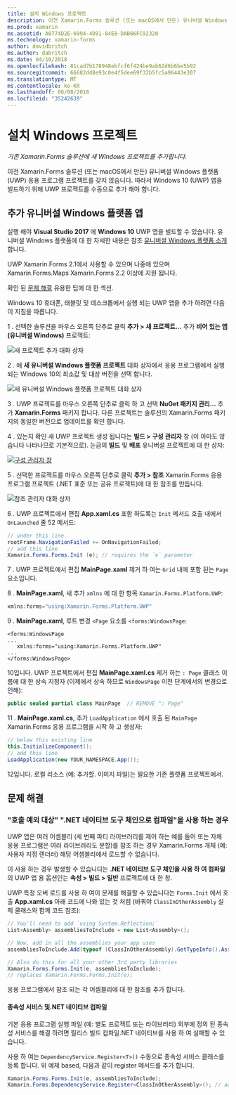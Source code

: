 ```yaml
---
title: 설치 Windows 프로젝트
description: 이전 Xamarin.Forms 솔루션 (또는 macOS에서 만든) 유니버설 Windows 플랫폼 프로젝트 없으며 하므로이 문서 기존 Xamarin.Forms 솔루션에 새 UWP 프로젝트를 추가 하는 방법에 설명 합니다.
ms.prod: xamarin
ms.assetid: A0774D2E-6994-4D91-84E8-DAB66FC92320
ms.technology: xamarin-forms
author: davidbritch
ms.author: dabritch
ms.date: 04/10/2018
ms.openlocfilehash: 81cad7b178948ebfcf6f424be9ab62d6b6be5b92
ms.sourcegitcommit: 66682dd8e93c0e4f5dee69f32b5fc5a96443e307
ms.translationtype: MT
ms.contentlocale: ko-KR
ms.lasthandoff: 06/08/2018
ms.locfileid: "35242639"
---
```

# <a name="setup-windows-projects"></a>설치 Windows 프로젝트

_기존 Xamarin.Forms 솔루션에 새 Windows 프로젝트를 추가합니다._

이전 Xamarin.Forms 솔루션 (또는 macOS에서 만든) 유니버설 Windows 플랫폼 (UWP) 응용 프로그램 프로젝트를 갖지 않습니다. 따라서 Windows 10 (UWP) 앱을 빌드하기 위해 UWP 프로젝트를 수동으로 추가 해야 합니다.

## <a name="add-a-universal-windows-platform-app"></a>추가 유니버설 Windows 플랫폼 앱

실행 해야 **Visual Studio 2017** 에 **Windows 10** UWP 앱을 빌드할 수 있습니다. 유니버설 Windows 플랫폼에 대 한 자세한 내용은 참조 [유니버설 Windows 플랫폼 소개](/windows/uwp/get-started/universal-application-platform-guide/)합니다.

UWP Xamarin.Forms 2.1에서 사용할 수 있으며 나중에 있으며 Xamarin.Forms.Maps Xamarin.Forms 2.2 이상에 지원 됩니다.

확인 된 <a href="#troubleshooting">문제 해결</a> 유용한 팁에 대 한 섹션.

Windows 10 휴대폰, 태블릿 및 데스크톱에서 실행 되는 UWP 앱을 추가 하려면 다음이 지침을 따릅니다.

 1 . 선택한 솔루션을 마우스 오른쪽 단추로 클릭 **추가 > 새 프로젝트...**  추가 **비어 있는 앱 (유니버설 Windows)** 프로젝트:

  ![](universal-images/add-wu.png "새 프로젝트 추가 대화 상자")

 2 . 에 **새 유니버설 Windows 플랫폼 프로젝트** 대화 상자에서 응용 프로그램에서 실행 되는 Windows 10의 최소값 및 대상 버전을 선택 합니다.

  ![](universal-images/target-version.png "새 유니버설 Windows 플랫폼 프로젝트 대화 상자")

 3 . UWP 프로젝트를 마우스 오른쪽 단추로 클릭 하 고 선택 **NuGet 패키지 관리...**  추가 **Xamarin.Forms** 패키지 합니다. 다른 프로젝트는 솔루션의 Xamarin.Forms 패키지의 동일한 버전으로 업데이트를 확인 합니다.

 4 . 있는지 확인 새 UWP 프로젝트 생성 됩니다는 **빌드 > 구성 관리자** 창 (이 아마도 않습니다 나타나므로 기본적으로). 눈금의 **빌드** 및 **배포** 유니버설 프로젝트에 대 한 상자:

  [![](universal-images/configuration-sml.png "구성 관리자 창")](universal-images/configuration.png#lightbox "구성 관리자 창")

 5 . 선택한 프로젝트를 마우스 오른쪽 단추로 클릭 **추가 > 참조** Xamarin.Forms 응용 프로그램 프로젝트 (.NET 표준 또는 공유 프로젝트)에 대 한 참조를 만듭니다.

  ![](universal-images/addref-sml.png "참조 관리자 대화 상자")

 6 . UWP 프로젝트에서 편집 **App.xaml.cs** 포함 하도록는 `Init` 메서드 호출 내에서 `OnLaunched` 줄 52 메서드:

```csharp
// under this line
rootFrame.NavigationFailed += OnNavigationFailed;
// add this line
Xamarin.Forms.Forms.Init (e); // requires the `e` parameter
```

 7 . UWP 프로젝트에서 편집 **MainPage.xaml** 제거 하 여는 `Grid` 내에 포함 된는 `Page` 요소입니다.

 8 . **MainPage.xaml**, 새 추가 `xmlns` 에 대 한 항목 `Xamarin.Forms.Platform.UWP`:

```csharp
xmlns:forms="using:Xamarin.Forms.Platform.UWP"
```

 9 . **MainPage.xaml**, 루트 변경 `<Page` 요소를 `<forms:WindowsPage`:

```xaml
<forms:WindowsPage
...
   xmlns:forms="using:Xamarin.Forms.Platform.UWP"
...
</forms:WindowsPage>
```

 10입니다. UWP 프로젝트에서 편집 **MainPage.xaml.cs** 제거 하는 `: Page` 클래스 이름에 대 한 상속 지정자 (이제에서 상속 하므로 `WindowsPage` 이전 단계에서의 변경으로 인해):

```csharp
public sealed partial class MainPage  // REMOVE ": Page"
```

 11 . **MainPage.xaml.cs**, 추가 `LoadApplication` 에서 호출 된 `MainPage` Xamarin.Forms 응용 프로그램을 시작 하 고 생성자:

```csharp
// below this existing line
this.InitializeComponent();
// add this line
LoadApplication(new YOUR_NAMESPACE.App());
```

<!--
11 . Double-click **Package.appxmanifest** to set these capabilities
  that are often required:

  Capabilities set:

  * Internet (Client)
  * Location
-->

12입니다. 로컬 리소스 (예: 추가할. 이미지 파일)는 필요한 기존 플랫폼 프로젝트에서.

## <a name="troubleshooting"></a>문제 해결

<a name="target-invocation-exception" />

### <a name="target-invocation-exception-when-using-compile-with-net-native-tool-chain"></a>"호출 예외 대상" ".NET 네이티브 도구 체인으로 컴파일"을 사용 하는 경우

UWP 앱은 여러 어셈블리 (세 번째 파티 라이브러리를 제어 하는 예를 들어 또는 자체 응용 프로그램은 여러 라이브러리도 분할)를 참조 하는 경우 Xamarin.Forms 개체 (예: 사용자 지정 렌더러) 해당 어셈블리에서 로드할 수 없습니다.

이 사용 하는 경우 발생할 수 있습니다는 **.NET 네이티브 도구 체인을 사용 하 여 컴파일** 의 UWP 앱 용 옵션인는 **속성 > 빌드 > 일반** 프로젝트에 대 한 창.

UWP 특정 오버 로드를 사용 하 여이 문제를 해결할 수 있습니다는 `Forms.Init` 에서 호출 **App.xaml.cs** 아래 코드에 나와 있는 것 처럼 (바꿔야 `ClassInOtherAssembly` 실제 클래스와 함께 코드 참조):

```csharp
// You'll need to add `using System.Reflection;`
List<Assembly> assembliesToInclude = new List<Assembly>();

// Now, add in all the assemblies your app uses
assembliesToInclude.Add(typeof (ClassInOtherAssembly).GetTypeInfo().Assembly);

// Also do this for all your other 3rd party libraries
Xamarin.Forms.Forms.Init(e, assembliesToInclude);
// replaces Xamarin.Forms.Forms.Init(e);
```

응용 프로그램에서 참조 되는 각 어셈블리에 대 한 참조를 추가 합니다.

#### <a name="dependency-services-and-net-native-compilation"></a>종속성 서비스 및.NET 네이티브 컴파일

기본 응용 프로그램 실행 파일 (예: 별도 프로젝트 또는 라이브러리) 외부에 정의 된 종속성 서비스를 해결 하려면 릴리스 빌드 컴파일.NET 네이티브를 사용 하 여 실패할 수 있습니다.

사용 하 여는 `DependencyService.Register<T>()` 수동으로 종속성 서비스 클래스를 등록 합니다. 위 예제 based, 다음과 같이 register 메서드를 추가 합니다.

```csharp
Xamarin.Forms.Forms.Init(e, assembliesToInclude);
Xamarin.Forms.DependencyService.Register<ClassInOtherAssembly>(); // add this
```
